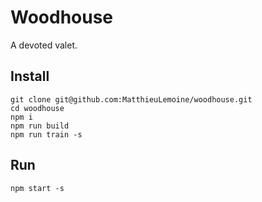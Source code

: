 # Woodhouse

A devoted valet.

## Install

    git clone git@github.com:MatthieuLemoine/woodhouse.git
    cd woodhouse
    npm i
    npm run build
    npm run train -s

## Run

    npm start -s
